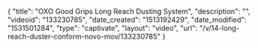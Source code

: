 {
    "title": "OXO Good Grips Long Reach Dusting System",
    "description": "",
    "videoid": "133230785",
    "date_created": "1513192429",
    "date_modified": "1531501284",
    "type": "captivate",
    "layout": "video",
    "url": "\/v\/14-long-reach-duster-conform-novo-mov\/133230785"
}